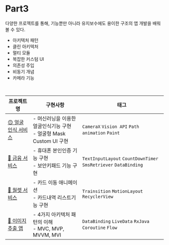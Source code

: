 # Part3
다양한 프로젝트를 통해, 기능뿐만 아니라 유지보수에도 용이한 구조의 앱 개발을 배워볼 수 있다.
- 아키텍처 패턴
- 클린 아키텍처
- 멀티 모듈
- 복잡한 커스텀 UI
- 의존성 주입
- 비동기 개념
- 카메라 기능

<br>

| 프로젝트 명 | 구현사항 | 태그 |
| ---- | -------- | -------- |
| [🙃 얼굴 인식 서비스](https://github.com/sjunh812/fastcampus-android-bootcamp/tree/master/part3/chapter1) | - 머신러닝을 이용한 얼굴인식기능 구현<br>- 얼굴형 Mask Custom UI 구현 | `CameraX` `Vision API` `Path animation` `Paint` | 
| [🏦 금융 서비스](https://github.com/sjunh812/fastcampus-android-bootcamp/tree/master/part3/chapter2) | - 휴대폰 본인인증 기능 구현<br>- 보안키패드 기능 구현 | `TextInputLayout` `CountDownTimer` `SmsRetriever` `DataBinding` | 
| [👛 월렛 서비스](https://github.com/sjunh812/fastcampus-android-bootcamp/tree/master/part3/chapter3) | - 카드 이동 애니메이션<br>- 카드내역 리스트기능 구현 | `Trainsition` `MotionLayout` `RecyclerView` | 
| [🌃 이미지 추출 앱](https://github.com/sjunh812/fastcampus-android-bootcamp/tree/master/part3/chapter4) | - 4가지 아키텍처 패턴의 이해<br>- MVC, MVP, MVVM, MVI | `DataBinding` `LiveData` `RxJava` `Coroutine` `Flow` | 


  
